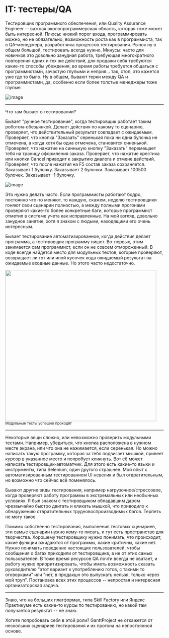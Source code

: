 # IT: тестеры/QA

Тестировщик программного обеспечения, или Quality Assurance Engineer -- важная околопрограммерская область, которая тоже может быть интересной. Плюсы: низкий порог входа, программировать можно, но не обязательно, возможность роста как в программиста, так в QA-менеджера, разработчика процессов тестирования. Рынок ну в общем большой, тестировать всегда нужно. Минусы: часто для новичков это довольно занудная работа, требующая многократного повторения одних и тех же действий, для продажи себя требуются какие-то способы убеждения, во время работы требуется общаться с программистами, зачастую глупыми и неприя... так, стоп, это кажется уже где то было. Ну в общем, бывают терки между QA и программистами, да, особенно если более толстые менеджеры тоже глупые.

![image](https://user-images.githubusercontent.com/2028330/195214473-425ff725-8fca-431c-9ae9-65b42d746f12.png)

----

Что там бывает в тестировании? 

Бывает "ручное тестирование", когда тестировщик работает таким роботом-обезьянкой. Делает действия по какому то сценарию, проверяет, что действительный результат совпадает с ожидаемым. Проверяет, что кнопка "Заказать" серенькая пока ни одна булочка не отмечена, а когда хотя бы одна отмечена, становится синенькой. Проверяет, что нажатие на синнькую кнопку "Заказать" перемещает тебя на траницу оформления заказа. Проверяет, что нажатие крестика или кнопки Cancel приводит к закрытию диалога и отмене действий. Проверяет, что после нажатия на F5 состав заказа сохраняется. Заказывает 1 булочку. Заказывает 2 булочки. Заказывает 100500 булочек. Заказывает -1 булочку. 

![image](https://user-images.githubusercontent.com/2028330/195214578-43c5e049-ce7a-4d01-9f35-f00b6228b5c0.png)

Это нужно делать часто. Если программисты работают бодро, постоянно что-то меняют, то каждую, скажем, неделю тестировщики гоняют свои сценарии полностью, а между полными прогонами проверяют какие-то более конкретные баги, которые программист отметил в системе учета как исправленные. На мой взгляд, довольно занудное занятие, хотя я знаком с людьми, находящими его очень интересным. 

Бывает тестирование автоматизированное, когда действия делает программа, а тестировщик программу пишет. Во-первых, этим занимается сам программист, если  он не совсем отмороженный. В коде всегде найдется место для модульных тестов, которые проверяют, возвращает ли тот или иной кусочек кода ожидаемый результат на ожидаемые входные данные. Но этого часто недостаточно.

<img src="https://user-images.githubusercontent.com/2028330/195215479-0cb4a56d-f80f-4fe5-9cc8-c7050b8c97e4.png" width="480"/>
<sub>Модульные тесты успешно проходят</sub>

----

Некоторые вещи сложно, или невозможно проверить модульными тестами. Например, убедиться, что кнопка расположена в нужном месте экрана, или что она не нажимается, если серенькая. Но можно написать такую программу, которая за тебя подвигает мышкой, привеет курсор в указанное место и попробует кликнуть. Вот её может написать тестировщик-автоматчик. Для этого есть какие-то языки и инструменты, типа Selenium, один другого страшнее. Мой опыт с автоматизированным тестированием UI невелик и был отвратительным, но возможно что сейчас всё поменялось.

Бывают другие виды тестирования, например нагрузочное/стрессовое, когда проверяют работу программы в экстремальных или необычных условиях. Я был знаком с тестировщиком обладавшим даром чрезвычайно быстро двигать и кликать мышкой, что приводило к обнаружению отвратительных трудновоспроизводимых багов. Терпеть не могу такое.

Помимо собственно тестирования, выполнения тестовых сценариев, эти самые сценарии нужно кому-то писать, и тут есть пространство для творчества. Хорошему тестировщику нужно понимать, что происходит, какие функции ожидаются от программы, какие критичны, какие нет. Нужно понимать поведение настоящих пользователей, чтобы сообщения о багах приходили от тестировщикв, а не от этих самых пользователей. В тоже время ресурсов QA почти всегда не хватает, и работу нужно приоритизировать, чтобы иметь возможность сказать руководителю "этот вариант к употреблению готов, с такими то оговорками" или "нет, в продакшн это выпускать нельзя, только через мой труп". Постановка всех этих процессов -- непростая и интересная организаторская задача.

----

Знаю, что на больших платформах, типа Skill Factory или Яндекс Практикуме есть какие-то курсы по тестированию, но какой там получается результат -- не знаю.

Хотите попробовать себя в этой роли? GanttProject не откажется от нескольких сценариев тестирования и их прогона на непостоянной основе.
